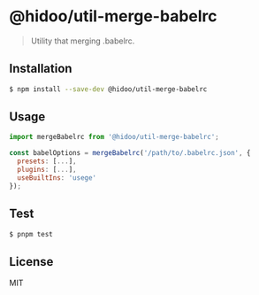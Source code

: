 # @hidoo/util-merge-babelrc

> Utility that merging .babelrc.

## Installation

```sh
$ npm install --save-dev @hidoo/util-merge-babelrc
```

## Usage

```js
import mergeBabelrc from '@hidoo/util-merge-babelrc';

const babelOptions = mergeBabelrc('/path/to/.babelrc.json', {
  presets: [...],
  plugins: [...],
  useBuiltIns: 'usege'
});
```

## Test

```sh
$ pnpm test
```

## License

MIT
